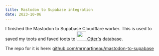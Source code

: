 ```yaml
---
title: Mastodon to Supabase integration
date: 2023-10-06
---
```


I finished the Mastodon to Supabase Cloudflare worker. This is used to saved my toots and faved toots to [<img src="https://raw.githubusercontent.com/mrmartineau/Otter/main/public/otter-logo.svg" width="30" height="30" class="mx-2 inline border-none" /> Otter's](https://github.com/mrmartineau/Otter) database.

The repo for it is here: [github.com/mrmartineau/mastodon-to-supabase](https://github.com/mrmartineau/mastodon-to-supabase)
